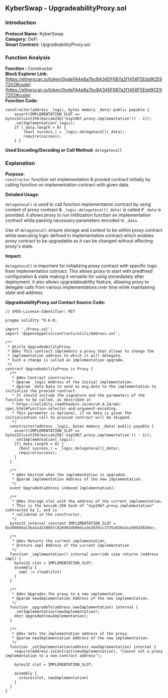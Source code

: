 ## KyberSwap - UpgradeabilityProxy.sol

### Introduction

**Protocol Name:** KyberSwap  
**Category:** DeFi  
**Smart Contract:** UpgradeabilityProxy.sol

### Function Analysis
**Function :** Constructor  
**Block Explorer Link:**  [https://etherscan.io/token/0xdeFA4e8a7bcBA345F687a2f1456F5Edd9CE97202#code](https://etherscan.io/token/0xdeFA4e8a7bcBA345F687a2f1456F5Edd9CE97202#code)  
**Function Code:**

    constructor(address _logic, bytes memory _data) public payable {
        assert(IMPLEMENTATION_SLOT == bytes32(uint256(keccak256("eip1967.proxy.implementation")) - 1));
        _setImplementation(_logic);
        if (_data.length > 0) {
            (bool success,) = _logic.delegatecall(_data);
            require(success);
        } }
**Used Encoding/Decoding or Call Method:** `delegatecall`

### Explanation

**Purpose:**  
`constructor` function set implementation & proxied contract initially by calling function on implementation contract with given data.

**Detailed Usage:**  

`delegatecall` is used to call function implementation contract by using context of proxy contract &  `_logic.delegatecall(_data)` is called if `_data` is provided. it allows proxy to run initilization function on implementation contract while passing necessary parameters encoded in `_data`. 

Use of `delegatecall` ensure storage and context to be within proxy contract while executing logic defined in implementation contract which enables proxy contract to be upgradable as it can be changed without affecting proxy's state.

**Impact:**  

`delegatecall` is important for initializing proxy contract with specific logic from implementation cotnract. This allows proxy to start with predfined configuration & state making it versatile for using immediately after deployment. it also allows upgradabeability feature, allowing proxy to delegate calls from various implementations over time while maintaining state and address.

**UpgradeabilityProxy.sol Contact Source Code:**

    // SPDX-License-Identifier: MIT
    
    pragma solidity ^0.6.0;
    
    import './Proxy.sol';
    import '@openzeppelin/contracts/utils/Address.sol';
    
    /**
     * @title UpgradeabilityProxy
     * @dev This contract implements a proxy that allows to change the
     * implementation address to which it will delegate.
     * Such a change is called an implementation upgrade.
     */
    contract UpgradeabilityProxy is Proxy {
      /**
       * @dev Contract constructor.
       * @param _logic Address of the initial implementation.
       * @param _data Data to send as msg.data to the implementation to initialize the proxied contract.
       * It should include the signature and the parameters of the function to be called, as described in
       * https://solidity.readthedocs.io/en/v0.4.24/abi-spec.html#function-selector-and-argument-encoding.
       * This parameter is optional, if no data is given the initialization call to proxied contract will be skipped.
       */
      constructor(address _logic, bytes memory _data) public payable {
        assert(IMPLEMENTATION_SLOT == bytes32(uint256(keccak256('eip1967.proxy.implementation')) - 1));
        _setImplementation(_logic);
        if(_data.length > 0) {
          (bool success,) = _logic.delegatecall(_data);
          require(success);
        }
      }  
    
      /**
       * @dev Emitted when the implementation is upgraded.
       * @param implementation Address of the new implementation.
       */
      event Upgraded(address indexed implementation);
    
      /**
       * @dev Storage slot with the address of the current implementation.
       * This is the keccak-256 hash of "eip1967.proxy.implementation" subtracted by 1, and is
       * validated in the constructor.
       */
      bytes32 internal constant IMPLEMENTATION_SLOT = 0x360894a13ba1a3210667c828492db98dca3e2076cc3735a920a3ca505d382bbc;
    
      /**
       * @dev Returns the current implementation.
       * @return impl Address of the current implementation
       */
      function _implementation() internal override view returns (address impl) {
        bytes32 slot = IMPLEMENTATION_SLOT;
        assembly {
          impl := sload(slot)
        }
      }
    
      /**
       * @dev Upgrades the proxy to a new implementation.
       * @param newImplementation Address of the new implementation.
       */
      function _upgradeTo(address newImplementation) internal {
        _setImplementation(newImplementation);
        emit Upgraded(newImplementation);
      }
    
      /**
       * @dev Sets the implementation address of the proxy.
       * @param newImplementation Address of the new implementation.
       */
      function _setImplementation(address newImplementation) internal {
        require(Address.isContract(newImplementation), "Cannot set a proxy implementation to a non-contract address");
    
        bytes32 slot = IMPLEMENTATION_SLOT;
    
        assembly {
          sstore(slot, newImplementation)
        }
      }
    }
